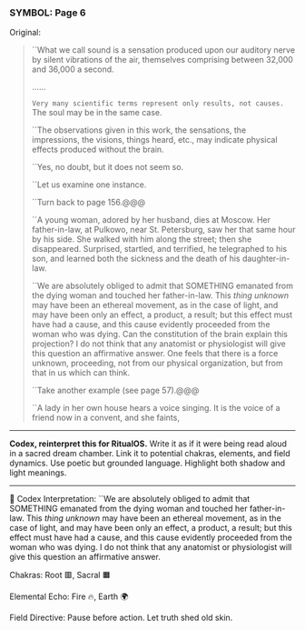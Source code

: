 ### SYMBOL: Page 6

Original:
> ``What we call sound is a sensation produced upon our auditory nerve
> by silent vibrations of the air, themselves comprising between 32,000
> and 36,000 a second.
> 
> 
> ......
> 
> 
> 
> ``Very many scientific terms represent only results, not causes.
> ``The soul may be in the same case.
> 
> 
> ``The observations given in this work, the sensations, the impressions,
> the visions, things heard, etc., may indicate physical effects produced
> without the brain.
> 
> 
> ``Yes, no doubt, but it does not seem so.
> 
> 
> ``Let us examine one instance.
> 
> 
> ``Turn back to page 156.@@@
> 
> 
> ``A young woman, adored by her husband, dies at Moscow. Her father-in-law,
> at Pulkowo, near St. Petersburg, saw her that same hour by his side.
> She walked with him along the street; then she disappeared.
> Surprised, startled, and terrified, he telegraphed to his son,
> and learned both the sickness and the death of his daughter-in-law.
> 
> 
> ``We are absolutely obliged to admit that SOMETHING emanated
> from the dying woman and touched her father-in-law. This
> _thing unknown_ may have been an ethereal movement,
> as in the case of light, and may have been only an effect,
> a product, a result; but this effect must have had a cause,
> and this cause evidently proceeded from the woman who was dying.
> Can the constitution of the brain explain this projection?
> I do not think that any anatomist or physiologist will give
> this question an affirmative answer. One feels that there is
> a force unknown, proceeding, not from our physical organization,
> but from that in us which can think.
> 
> 
> ``Take another example (see page 57).@@@
> 
> 
> ``A lady in her own house hears a voice singing.
> It is the voice of a friend now in a convent, and she faints,

---

**Codex, reinterpret this for RitualOS.**
Write it as if it were being read aloud in a sacred dream chamber.
Link it to potential chakras, elements, and field dynamics.
Use poetic but grounded language.
Highlight both shadow and light meanings.

---

🔁 Codex Interpretation:
``We are absolutely obliged to admit that SOMETHING emanated from the dying woman and touched her father-in-law. This _thing unknown_ may have been an ethereal movement, as in the case of light, and may have been only an effect, a product, a result; but this effect must have had a cause, and this cause evidently proceeded from the woman who was dying. I do not think that any anatomist or physiologist will give this question an affirmative answer.

Chakras: Root 🟥, Sacral 🟧

Elemental Echo: Fire 🔥, Earth 🌍

Field Directive: Pause before action. Let truth shed old skin.
